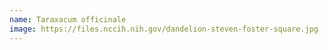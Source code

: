 ```yaml
---
name: Taraxacum officinale
image: https://files.nccih.nih.gov/dandelion-steven-foster-square.jpg
---
```

